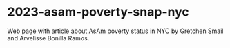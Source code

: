 # 2023-asam-poverty-snap-nyc

Web page with article about AsAm poverty status in NYC by Gretchen Smail and Arvelisse Bonilla Ramos.
